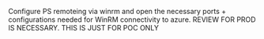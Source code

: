 Configure PS remoteing via winrm and open the necessary ports + configurations needed for WinRM connectivity to azure.
REVIEW FOR PROD IS NECESSARY. THIS IS JUST FOR POC ONLY
